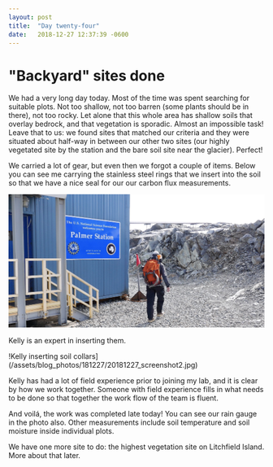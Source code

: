 ```yaml
---
layout: post
title:  "Day twenty-four"
date:   2018-12-27 12:37:39 -0600
---
```

# "Backyard" sites done
We had a very long day today. Most of the time was spent searching for suitable plots. Not too shallow, not too barren (some plants should be in there), not too rocky. Let alone that this whole area has shallow soils that overlay bedrock, and that vegetation is sporadic. Almost an impossible task! 
Leave that to us: we found sites that matched our criteria and they were situated about half-way in between our other two sites (our highly vegetated site by the station and the bare soil site near the glacier). Perfect! 

We carried a lot of gear, but even then we forgot a couple of items. Below you can see me carrying the stainless steel rings that we insert into the soil so that we have a nice seal for our our carbon flux measurements.

![Natasja with soil collars](/assets/blog_photos/181227/20181227_screenshot1.jpg)

Kelly is an expert in inserting them. 

!Kelly inserting soil collars](/assets/blog_photos/181227/20181227_screenshot2.jpg)

Kelly has had a lot of field experience prior to joining my lab, and it is clear by how we work together. Someone with field experience fills in what needs to be done so that together the work flow of the team is fluent. 

And voilá, the work was completed late today! You can see our rain gauge in the photo also. Other measurements include soil temperature and soil moisture inside individual plots. 

We have one more site to do: the highest vegetation site on Litchfield Island. More about that later.

